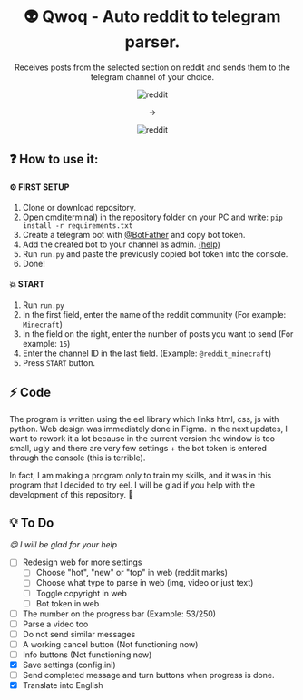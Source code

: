 <h1 align=center>👽 Qwoq - Auto reddit to telegram parser.</h1>
<p align=center>Receives posts from the selected section on reddit and sends them to the telegram channel of your choice.</p>

<div align=center>
<img align=center src="https://img.shields.io/badge/Reddit-%23FF4500.svg?style=for-the-badge&logo=Reddit&logoColor=white" alt="reddit"> <p font-size=16px>-></p> <img align=center src="https://img.shields.io/badge/Telegram-2CA5E0?style=for-the-badge&logo=telegram&logoColor=white" alt="reddit">
</div>
  
## ❓ How to use it:
#### ⚙️ FIRST SETUP
1. Clone or download repository.
2. Open cmd(terminal) in the repository folder on your PC and write:
`pip install -r requirements.txt`
3. Create a telegram bot with [@BotFather](https://t.me/BotFather) and copy bot token.
4. Add the created bot to your channel as admin. [(help)](https://stackoverflow.com/a/33497769/19632709)
5. Run `run.py` and paste the previously copied bot token into the console.
6. Done!

#### 💥 START
1. Run `run.py`
2. In the first field, enter the name of the reddit community (For example: `Minecraft`)
3. In the field on the right, enter the number of posts you want to send (For example: `15`)
4. Enter the channel ID in the last field. (Example: `@reddit_minecraft`)
5. Press `START` button.


## ⚡ Code
  The program is written using the eel library which links html, css, js with python. Web design was immediately done in Figma. 
In the next updates, I want to rework it a lot because in the current version the window is too small,
ugly and there are very few settings + the bot token is entered through the console (this is terrible).
  
  In fact, I am making a program only to train my skills, and it was in this program that I decided to try eel. I will be glad if you help with the development of this repository. 💜

## 💡 To Do
_😋 I will be glad for your help_
- [ ] Redesign web for more settings
  - [ ] Choose "hot", "new" or "top" in web (reddit marks)
  - [ ] Choose what type to parse in web (img, video or just text)
  - [ ] Toggle copyright in web
  - [ ] Bot token in web
- [ ] The number on the progress bar (Example: 53/250)
- [ ] Parse a video too
- [ ] Do not send similar messages 
- [ ] A working cancel button (Not functioning now)
- [ ] Info buttons (Not functioning now)
- [X] Save settings (config.ini)
- [ ] Send completed message and turn buttons when progress is done.
- [X] Translate into English
